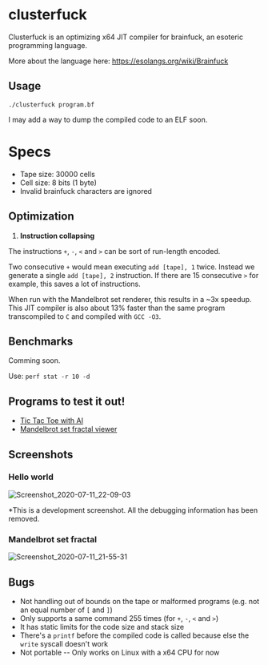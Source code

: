 # clusterfuck

Clusterfuck is an optimizing x64 JIT compiler for brainfuck, an esoteric programming language. 

More about the language here: https://esolangs.org/wiki/Brainfuck

## Usage

`./clusterfuck program.bf`

I may add a way to dump the compiled code to an ELF soon.

# Specs

* Tape size: 30000 cells
* Cell size: 8 bits (1 byte)
* Invalid brainfuck characters are ignored

## Optimization

1. **Instruction collapsing**

The instructions `+`, `-`, `<` and `>` can be sort of run-length encoded.

Two consecutive `+` would mean executing `add [tape], 1` twice. Instead we generate a single `add [tape], 2` instruction. If there are 15 consecutive `>` for example, this saves a lot of instructions.

When run with the Mandelbrot set renderer, this results in a ~3x speedup. This JIT compiler is also about 13% faster than the same program transcompiled to `C` and compiled with `GCC -O3`.

## Benchmarks

Comming soon.

Use: `perf stat -r 10 -d`

## Programs to test it out!

* [Tic Tac Toe with AI](https://github.com/mitxela/bf-tic-tac-toe/blob/master/tictactoe.bf)
* [Mandelbrot set fractal viewer](https://github.com/frerich/brainfuck/blob/master/samples/mandelbrot.bf)

## Screenshots

### Hello world

![Screenshot_2020-07-11_22-09-03](https://user-images.githubusercontent.com/6194072/87237366-76f49180-c3c3-11ea-89f7-126ac788e790.png)

\*This is a development screenshot. All the debugging information has been removed.

### Mandelbrot set fractal

![Screenshot_2020-07-11_21-55-31](https://user-images.githubusercontent.com/6194072/87237367-76f49180-c3c3-11ea-957c-b7f925b502ed.png)

## Bugs

* Not handling out of bounds on the tape or malformed programs (e.g. not an equal number of `[` and `]`)
* Only supports a same command 255 times (for `+`, `-`, `<` and `>`)
* It has static limits for the code size and stack size
* There's a `printf` before the compiled code is called because else the `write` syscall doesn't work
* Not portable -- Only works on Linux with a x64 CPU for now
